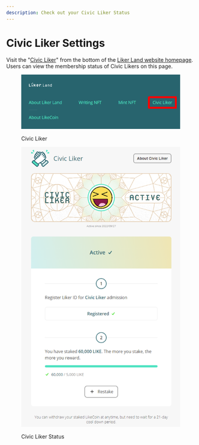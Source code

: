 ```yaml
---
description: Check out your Civic Liker Status
---
```


# Civic Liker Settings

Visit the "[Civic Liker](./)" from the bottom of the [Liker Land website homepage](https://liker.land/). Users can view the membership status of Civic Likers on this page.

<figure><img src="../../.gitbook/assets/Civic Liker menu-en (1).png" alt=""><figcaption><p>Civic Liker</p></figcaption></figure>

<figure><img src="../../.gitbook/assets/Civic Liker Setting-en.png" alt=""><figcaption><p>Civic Liker Status</p></figcaption></figure>
